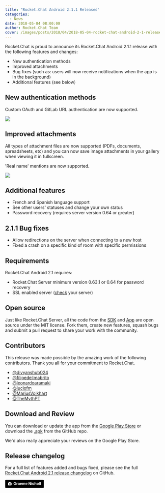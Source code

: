 ```yaml
---
title: "Rocket.Chat Android 2.1.1 Released"
categories:
  - News
date: 2018-05-04 08:00:00
author: Rocket.Chat Team
cover: /images/posts/2018/04/2018-05-04-rocket-chat-android-2-1-released.md/cover.jpg
---
```


Rocket.Chat is proud to announce its Rocket.Chat Android 2.1.1 release with the following features and changes:

- New authentication methods
- Improved attachments
- Bug fixes (such as: users will now receive notifications when the app is in the background)
- Additional features (see below)

## New authentication methods

<div class="left copy">
<p>
  Custom OAuth and GitLab URL authentication are now supported.
</p>
</div>
<div class="right image">
  <p>
    <img src="{{'/images/posts/2018/04/2018-05-04-rocket-chat-android-2-1-released.md/oath-en.png' | relative_url}}"/>
  </p>
</div>
<div class="clear"></div>

## Improved attachments

<div class="left copy">
<p>
  All types of attachment files are now supported (PDFs, documents, spreadsheets, etc) and you can now save image attachments in your gallery when viewing it in fullscreen.
</p>
<p>
'Real name' mentions are now supported.
</p>
</div>
<div class="right image">
  <p>
    <img src="{{'/images/posts/2018/04/2018-05-04-rocket-chat-android-2-1-released.md/pdf attachment supported.png' | relative_url}}"/>
  </p>
</div>
<div class="clear"></div>


## Additional features

- French and Spanish language support
- See other users' statuses and change your own status
- Password recovery (requires server version 0.64 or greater)

## 2.1.1 Bug fixes

- Allow redirections on the server when connecting to a new host
- Fixed a crash on a specific kind of room with specific permissions

## Requirements

Rocket.Chat Android 2.1 requires:

- Rocket.Chat Server minimum version 0.63.1 or 0.64 for password recovery
- SSL enabled server ([check](https://www.ssllabs.com/ssltest/) your server)

## Open source

Just like Rocket.Chat Server, all the code from the [SDK](https://github.com/RocketChat/Rocket.Chat.Kotlin.SDK) and [App](https://github.com/RocketChat/Rocket.Chat.Android) are open source under the MIT license.
Fork them, create new features, squash bugs and submit a pull request to share your work with the community.

## Contributors

This release was made possible by the amazing work of the following contributors. Thank you all for your commitment to Rocket.Chat.

- <a target="_blank" href="https://github.com/divyanshub024">@divyanshub024</a>
- <a target="_blank" href="https://github.com/filipedelimabrito">@filipedelimabrito</a>
- <a target="_blank" href="https://github.com/leonardoaramaki">@leonardoaramaki</a>
- <a target="_blank" href="https://github.com/luciofm">@luciofm</a>
- <a target="_blank" href="https://github.com/MariusVolkhartr">@MariusVolkhart</a>
- <a target="_blank" href="https://github.com/TheMythPT">@TheMythPT</a>

## Download and Review

You can download or update the app from the [Google Play Store](https://play.google.com/store/apps/details?id=chat.rocket.android) or download the [.apk](https://github.com/RocketChat/Rocket.Chat.Android/releases/tag/v2.1.0)
from the GitHub repo.

We'd also really appreciate your reviews on the Google Play Store.

## Release changelog

For a full list of features added and bugs fixed, please see the full
[Rocket.Chat Android 2.1 release changelog](https://github.com/RocketChat/Rocket.Chat.Android/releases/tag/v2.1.0) on GitHub.

<a style="background-color:black;color:white;text-decoration:none;padding:4px 6px;font-family:-apple-system, BlinkMacSystemFont, &quot;San Francisco&quot;, &quot;Helvetica Neue&quot;, Helvetica, Ubuntu, Roboto, Noto, &quot;Segoe UI&quot;, Arial, sans-serif;font-size:12px;font-weight:bold;line-height:1.2;display:inline-block;border-radius:3px;" href="https://unsplash.com/@graeme_nicholl?utm_medium=referral&amp;utm_campaign=photographer-credit&amp;utm_content=creditBadge" target="_blank" rel="noopener noreferrer" title="Download free do whatever you want high-resolution photos from Graeme Nicholl"><span style="display:inline-block;padding:2px 3px;"><svg xmlns="http://www.w3.org/2000/svg" style="height:12px;width:auto;position:relative;vertical-align:middle;top:-1px;fill:white;" viewBox="0 0 32 32"><title>unsplash-logo</title><path d="M20.8 18.1c0 2.7-2.2 4.8-4.8 4.8s-4.8-2.1-4.8-4.8c0-2.7 2.2-4.8 4.8-4.8 2.7.1 4.8 2.2 4.8 4.8zm11.2-7.4v14.9c0 2.3-1.9 4.3-4.3 4.3h-23.4c-2.4 0-4.3-1.9-4.3-4.3v-15c0-2.3 1.9-4.3 4.3-4.3h3.7l.8-2.3c.4-1.1 1.7-2 2.9-2h8.6c1.2 0 2.5.9 2.9 2l.8 2.4h3.7c2.4 0 4.3 1.9 4.3 4.3zm-8.6 7.5c0-4.1-3.3-7.5-7.5-7.5-4.1 0-7.5 3.4-7.5 7.5s3.3 7.5 7.5 7.5c4.2-.1 7.5-3.4 7.5-7.5z"></path></svg></span><span style="display:inline-block;padding:2px 3px;">Graeme Nicholl</span></a>
